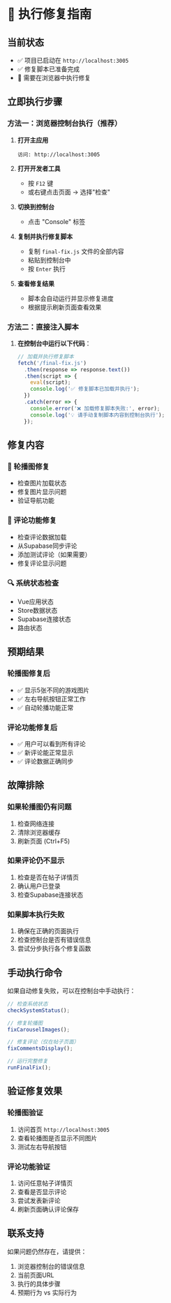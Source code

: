 # 🔧 执行修复指南

## 当前状态
- ✅ 项目已启动在 `http://localhost:3005`
- ✅ 修复脚本已准备完成
- 🎯 需要在浏览器中执行修复

## 立即执行步骤

### 方法一：浏览器控制台执行（推荐）

1. **打开主应用**
   ```
   访问: http://localhost:3005
   ```

2. **打开开发者工具**
   - 按 `F12` 键
   - 或右键点击页面 → 选择"检查"

3. **切换到控制台**
   - 点击 "Console" 标签

4. **复制并执行修复脚本**
   - 复制 `final-fix.js` 文件的全部内容
   - 粘贴到控制台中
   - 按 `Enter` 执行

5. **查看修复结果**
   - 脚本会自动运行并显示修复进度
   - 根据提示刷新页面查看效果

### 方法二：直接注入脚本

1. **在控制台中运行以下代码**：
   ```javascript
   // 加载并执行修复脚本
   fetch('/final-fix.js')
     .then(response => response.text())
     .then(script => {
       eval(script);
       console.log('✅ 修复脚本已加载并执行');
     })
     .catch(error => {
       console.error('❌ 加载修复脚本失败:', error);
       console.log('💡 请手动复制脚本内容到控制台执行');
     });
   ```

## 修复内容

### 🎠 轮播图修复
- 检查图片加载状态
- 修复图片显示问题
- 验证导航功能

### 💬 评论功能修复
- 检查评论数据加载
- 从Supabase同步评论
- 添加测试评论（如果需要）
- 修复评论显示问题

### 🔍 系统状态检查
- Vue应用状态
- Store数据状态
- Supabase连接状态
- 路由状态

## 预期结果

### 轮播图修复后
- ✅ 显示5张不同的游戏图片
- ✅ 左右导航按钮正常工作
- ✅ 自动轮播功能正常

### 评论功能修复后
- ✅ 用户可以看到所有评论
- ✅ 新评论能正常显示
- ✅ 评论数据正确同步

## 故障排除

### 如果轮播图仍有问题
1. 检查网络连接
2. 清除浏览器缓存
3. 刷新页面 (Ctrl+F5)

### 如果评论仍不显示
1. 检查是否在帖子详情页
2. 确认用户已登录
3. 检查Supabase连接状态

### 如果脚本执行失败
1. 确保在正确的页面执行
2. 检查控制台是否有错误信息
3. 尝试分步执行各个修复函数

## 手动执行命令

如果自动修复失败，可以在控制台中手动执行：

```javascript
// 检查系统状态
checkSystemStatus();

// 修复轮播图
fixCarouselImages();

// 修复评论（仅在帖子页面）
fixCommentsDisplay();

// 运行完整修复
runFinalFix();
```

## 验证修复效果

### 轮播图验证
1. 访问首页 `http://localhost:3005`
2. 查看轮播图是否显示不同图片
3. 测试左右导航按钮

### 评论功能验证
1. 访问任意帖子详情页
2. 查看是否显示评论
3. 尝试发表新评论
4. 刷新页面确认评论保存

## 联系支持

如果问题仍然存在，请提供：
1. 浏览器控制台的错误信息
2. 当前页面URL
3. 执行的具体步骤
4. 预期行为 vs 实际行为